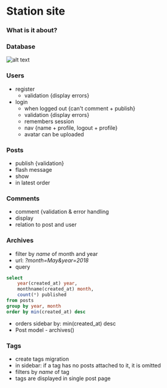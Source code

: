 # Station site

### What is it about?

### Database
![alt text](https://github.com/MarchiT/StationSite/tree/master/public/images/database.png "Database image")

### Users
- register
	+ validation {display errors}
- login
	+ when logged out {can't comment + publish}
	+ validation {display errors}
	+ remembers session
	+ nav {name + profile, logout + profile}
	+ avatar can be uploaded
	
### Posts
+ publish {validation}
+ flash message
+ show
+ in latest order

### Comments
- comment {validation & error handling
- display
- relation to post and user

### Archives
- filter by *name* of month and year
- url: *?month=May&year=2018*
- query
~~~~sql
select 
	year(created_at) year,
	monthname(created_at) month,
	count(*) published
from posts
group by year, month
order by min(created_at) desc
~~~~
- orders sidebar by: min(created_at) desc 
- Post model - archives()

### Tags
- create tags migration
- in sidebar: if a tag has no posts attached to it, it is omitted
- filters by *name* of tag
- tags are displayed in single post page